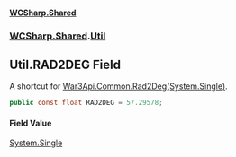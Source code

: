 #### [WCSharp.Shared](index.md 'index')
### [WCSharp.Shared](WCSharp.Shared.md 'WCSharp.Shared').[Util](WCSharp.Shared.Util.md 'WCSharp.Shared.Util')

## Util.RAD2DEG Field

A shortcut for [War3Api.Common.Rad2Deg(System.Single)](https://docs.microsoft.com/en-us/dotnet/api/War3Api.Common.Rad2Deg#War3Api_Common_Rad2Deg_System_Single_ 'War3Api.Common.Rad2Deg(System.Single)').

```csharp
public const float RAD2DEG = 57.29578;
```

#### Field Value
[System.Single](https://docs.microsoft.com/en-us/dotnet/api/System.Single 'System.Single')